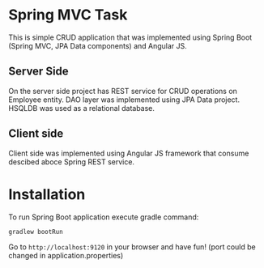# Spring MVC Task

This is simple CRUD application that was implemented using Spring Boot (Spring MVC, JPA Data components) and Angular JS.

## Server Side

On the server side project has REST service for CRUD operations on Employee entity.
DAO layer was implemented using JPA Data project. HSQLDB was used as a relational database.

## Client side

Client side was implemented using Angular JS framework that consume descibed aboce Spring REST service.

# Installation

To run Spring Boot application execute gradle command:

```gradle
gradlew bootRun
```

Go to `http://localhost:9120` in your browser and have fun! (port could be changed in application.properties)

